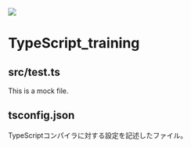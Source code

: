 ![](https://img.shields.io/github/directory-file-count/yakinoki/TypeScript_training)

# TypeScript_training

## src/test.ts

This is a mock file.

## tsconfig.json

TypeScriptコンパイラに対する設定を記述したファイル。
